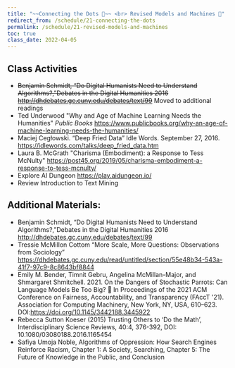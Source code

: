 ```yaml
---
title: "~~Connecting the Dots 🧩~~ <br> Revised Models and Machines 🤖"
redirect_from: /schedule/21-connecting-the-dots
permalink: /schedule/21-revised-models-and-machines
toc: true
class_date: 2022-04-05
---
```


## Class Activities

- ~~Benjamin Schmidt, “Do Digital Humanists Need to Understand Algorithms?,”Debates in the Digital Humanities 2016 <http://dhdebates.gc.cuny.edu/debates/text/99>~~ Moved to additional readings
- Ted Underwood "Why and Age of Machine Learning Needs the Humanities" *Public Books* <https://www.publicbooks.org/why-an-age-of-machine-learning-needs-the-humanities/>
- Maciej Cegłowski. “Deep Fried Data” Idle Words. September 27, 2016. <https://idlewords.com/talks/deep_fried_data.htm>
- Laura B. McGrath "Charisma (Embodiment): a Response to Tess McNulty" <https://post45.org/2019/05/charisma-embodiment-a-response-to-tess-mcnulty/>
- Explore AI Dungeon <https://play.aidungeon.io/>
- Review Introduction to Text Mining 



## Additional Materials:

- Benjamin Schmidt, “Do Digital Humanists Need to Understand Algorithms?,”Debates in the Digital Humanities 2016 <http://dhdebates.gc.cuny.edu/debates/text/99>
- Tressie McMillon Cottom “More Scale, More Questions: Observations from Sociology” <https://dhdebates.gc.cuny.edu/read/untitled/section/55e48b34-543a-41f7-97c9-8c8643bf8844>
- Emily M. Bender, Timnit Gebru, Angelina McMillan-Major, and Shmargaret Shmitchell. 2021. On the Dangers of Stochastic Parrots: Can Language Models Be Too Big? 🦜 In Proceedings of the 2021 ACM Conference on Fairness, Accountability, and Transparency (FAccT '21). Association for Computing Machinery, New York, NY, USA, 610–623. DOI:<https://doi.org/10.1145/3442188.3445922>
- Rebecca Sutton Koeser (2015) Trusting Others to ‘Do the Math’, Interdisciplinary Science Reviews, 40:4, 376-392, DOI: 10.1080/03080188.2016.1165454
- Safiya Umoja Noble, Algorithms of Oppression: How Search Engines Reinforce Racism, Chapter 1: A Society, Searching, Chapter 5: The Future of Knowledge in the Public, and Conclusion

